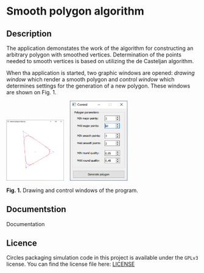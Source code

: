 # Smooth polygon algorithm
## Description
The application demonstates the work of the algorithm for constructing an arbitrary polygon with smoothed vertices. Determination of the points needed to smooth vertices is based on utilizing the de Casteljan algorithm. 

When tha application is started, two graphic windows are opened: *drawing window* which render a smooth polygon and *control window* which determines settings for the generation of a new polygon. These windows are shown on Fig. 1.

<img src="/img/drawing_window.png" alt="Drawing window.png" width=30%>&nbsp;&nbsp;&nbsp;
<img src="/img/control_window.png" alt="Control window.png" width=30%>&nbsp;&nbsp;&nbsp;

**Fig. 1.** Drawing and control windows of the program.

## Documentstion
Documentation











## Licence
Circles packaging simulation code in this project is available under the `GPLv3` license. You can find the license file here: [LICENSE](/LICENSE)